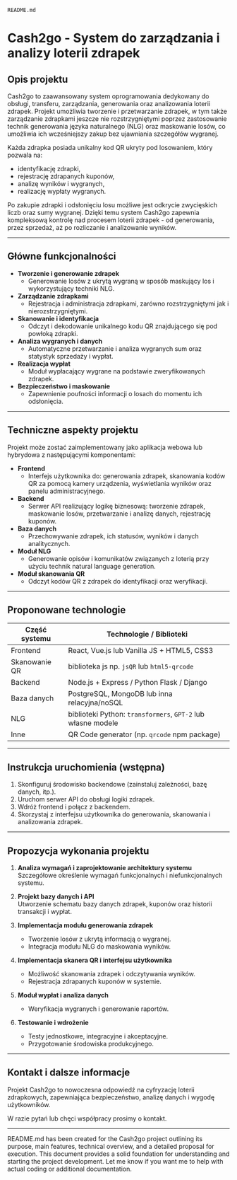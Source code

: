 `README.md`
# Cash2go - System do zarządzania i analizy loterii zdrapek

## Opis projektu

Cash2go to zaawansowany system oprogramowania dedykowany do obsługi, transferu, zarządzania, generowania oraz analizowania loterii zdrapek. Projekt umożliwia tworzenie i przetwarzanie zdrapek, w tym także zarządzanie zdrapkami jeszcze nie rozstrzygniętymi poprzez zastosowanie technik generowania języka naturalnego (NLG) oraz maskowanie losów, co umożliwia ich wcześniejszy zakup bez ujawniania szczegółów wygranej.

Każda zdrapka posiada unikalny kod QR ukryty pod losowaniem, który pozwala na:

- identyfikację zdrapki,
- rejestrację zdrapanych kuponów,
- analizę wyników i wygranych,
- realizację wypłaty wygranych.

Po zakupie zdrapki i odsłonięciu losu możliwe jest odkrycie zwycięskich liczb oraz sumy wygranej. Dzięki temu system Cash2go zapewnia kompleksową kontrolę nad procesem loterii zdrapek - od generowania, przez sprzedaż, aż po rozliczanie i analizowanie wyników.

---

## Główne funkcjonalności

- **Tworzenie i generowanie zdrapek**  
  - Generowanie losów z ukrytą wygraną w sposób maskujący los i wykorzystujący techniki NLG.  
- **Zarządzanie zdrapkami**  
  - Rejestracja i administracja zdrapkami, zarówno rozstrzygniętymi jak i nierozstrzygniętymi.  
- **Skanowanie i identyfikacja**  
  - Odczyt i dekodowanie unikalnego kodu QR znajdującego się pod powłoką zdrapki.  
- **Analiza wygranych i danych**  
  - Automatyczne przetwarzanie i analiza wygranych sum oraz statystyk sprzedaży i wypłat.  
- **Realizacja wypłat**  
  - Moduł wypłacający wygrane na podstawie zweryfikowanych zdrapek.  
- **Bezpieczeństwo i maskowanie**  
  - Zapewnienie poufności informacji o losach do momentu ich odsłonięcia.

---

## Techniczne aspekty projektu

Projekt może zostać zaimplementowany jako aplikacja webowa lub hybrydowa z następującymi komponentami:

- **Frontend**  
  - Interfejs użytkownika do: generowania zdrapek, skanowania kodów QR za pomocą kamery urządzenia, wyświetlania wyników oraz panelu administracyjnego.
- **Backend**  
  - Serwer API realizujący logikę biznesową: tworzenie zdrapek, maskowanie losów, przetwarzanie i analizę danych, rejestrację kuponów.
- **Baza danych**  
  - Przechowywanie zdrapek, ich statusów, wyników i danych analitycznych.
- **Moduł NLG**  
  - Generowanie opisów i komunikatów związanych z loterią przy użyciu technik natural language generation.
- **Moduł skanowania QR**  
  - Odczyt kodów QR z zdrapek do identyfikacji oraz weryfikacji.

---

## Proponowane technologie

| Część systemu     | Technologie / Biblioteki                           |
|-------------------|--------------------------------------------------|
| Frontend          | React, Vue.js lub Vanilla JS + HTML5, CSS3       |
| Skanowanie QR     | biblioteka js np. `jsQR` lub `html5-qrcode`      |
| Backend           | Node.js + Express / Python Flask / Django         |
| Baza danych       | PostgreSQL, MongoDB lub inna relacyjna/noSQL      |
| NLG               | biblioteki Python: `transformers`, `GPT-2` lub własne modele |
| Inne              | QR Code generator (np. `qrcode` npm package)     |

---

## Instrukcja uruchomienia (wstępna)

1. Skonfiguruj środowisko backendowe (zainstaluj zależności, bazę danych, itp.).  
2. Uruchom serwer API do obsługi logiki zdrapek.  
3. Wdróż frontend i połącz z backendem.  
4. Skorzystaj z interfejsu użytkownika do generowania, skanowania i analizowania zdrapek.

---

## Propozycja wykonania projektu

1. **Analiza wymagań i zaprojektowanie architektury systemu**  
   Szczegółowe określenie wymagań funkcjonalnych i niefunkcjonalnych systemu.

2. **Projekt bazy danych i API**  
   Utworzenie schematu bazy danych zdrapek, kuponów oraz historii transakcji i wypłat.

3. **Implementacja modułu generowania zdrapek**  
   - Tworzenie losów z ukrytą informacją o wygranej.  
   - Integracja modułu NLG do maskowania wyników.

4. **Implementacja skanera QR i interfejsu użytkownika**  
   - Możliwość skanowania zdrapek i odczytywania wyników.  
   - Rejestracja zdrapanych kuponów w systemie.

5. **Moduł wypłat i analiza danych**  
   - Weryfikacja wygranych i generowanie raportów.  

6. **Testowanie i wdrożenie**  
   - Testy jednostkowe, integracyjne i akceptacyjne.  
   - Przygotowanie środowiska produkcyjnego.

---

## Kontakt i dalsze informacje

Projekt Cash2go to nowoczesna odpowiedź na cyfryzację loterii zdrapkowych, zapewniająca bezpieczeństwo, analizę danych i wygodę użytkowników.

W razie pytań lub chęci współpracy prosimy o kontakt.

---

README.md has been created for the Cash2go project outlining its purpose, main features, technical overview, and a detailed proposal for execution. This document provides a solid foundation for understanding and starting the project development. Let me know if you want me to help with actual coding or additional documentation.
